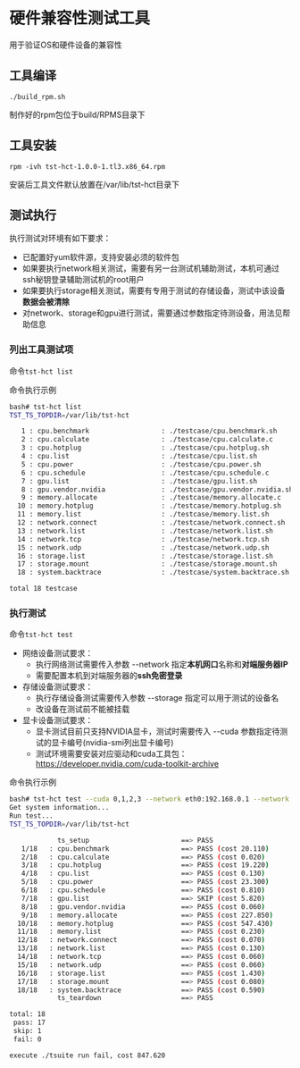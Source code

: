 # 硬件兼容性测试工具
用于验证OS和硬件设备的兼容性
## 工具编译

`./build_rpm.sh`

制作好的rpm包位于build/RPMS目录下

## 工具安装

`rpm -ivh tst-hct-1.0.0-1.tl3.x86_64.rpm`

安装后工具文件默认放置在/var/lib/tst-hct目录下

## 测试执行

执行测试对环境有如下要求：

- 已配置好yum软件源，支持安装必须的软件包
- 如果要执行network相关测试，需要有另一台测试机辅助测试，本机可通过ssh秘钥登录辅助测试机的root用户
- 如果要执行storage相关测试，需要有专用于测试的存储设备，测试中该设备**数据会被清除**
- 对network、storage和gpu进行测试，需要通过参数指定待测设备，用法见帮助信息

### 列出工具测试项
命令`tst-hct list`

命令执行示例
```bash
bash# tst-hct list
TST_TS_TOPDIR=/var/lib/tst-hct

   1 : cpu.benchmark                  : ./testcase/cpu.benchmark.sh
   2 : cpu.calculate                  : ./testcase/cpu.calculate.c
   3 : cpu.hotplug                    : ./testcase/cpu.hotplug.sh
   4 : cpu.list                       : ./testcase/cpu.list.sh
   5 : cpu.power                      : ./testcase/cpu.power.sh
   6 : cpu.schedule                   : ./testcase/cpu.schedule.c
   7 : gpu.list                       : ./testcase/gpu.list.sh
   8 : gpu.vendor.nvidia              : ./testcase/gpu.vendor.nvidia.sh
   9 : memory.allocate                : ./testcase/memory.allocate.c
  10 : memory.hotplug                 : ./testcase/memory.hotplug.sh
  11 : memory.list                    : ./testcase/memory.list.sh
  12 : network.connect                : ./testcase/network.connect.sh
  13 : network.list                   : ./testcase/network.list.sh
  14 : network.tcp                    : ./testcase/network.tcp.sh
  15 : network.udp                    : ./testcase/network.udp.sh
  16 : storage.list                   : ./testcase/storage.list.sh
  17 : storage.mount                  : ./testcase/storage.mount.sh
  18 : system.backtrace               : ./testcase/system.backtrace.sh

total 18 testcase
```

### 执行测试
命令`tst-hct test`

- 网络设备测试要求：
  * 执行网络测试需要传入参数 --network 指定**本机网口**名称和**对端服务器IP**
  * 需要配置本机到对端服务器的**ssh免密登录**
- 存储设备测试要求：
  * 执行存储设备测试需要传入参数 --storage 指定可以用于测试的设备名
  * 改设备在测试前不能被挂载
- 显卡设备测试要求：
  * 显卡测试目前只支持NVIDIA显卡，测试时需要传入 --cuda 参数指定待测试的显卡编号(nvidia-smi列出显卡编号)
  * 测试环境需要安装对应驱动和cuda工具包：https://developer.nvidia.com/cuda-toolkit-archive

命令执行示例
```bash
bash# tst-hct test --cuda 0,1,2,3 --network eth0:192.168.0.1 --network eth0:192.168.1.1 --storage sdb,sdc,nvme1
Get system information...
Run test...
TST_TS_TOPDIR=/var/lib/tst-hct

            ts_setup                       ==> PASS
   1/18   : cpu.benchmark                  ==> PASS (cost 20.110)
   2/18   : cpu.calculate                  ==> PASS (cost 0.020)
   3/18   : cpu.hotplug                    ==> PASS (cost 19.220)
   4/18   : cpu.list                       ==> PASS (cost 0.130)
   5/18   : cpu.power                      ==> PASS (cost 23.300)
   6/18   : cpu.schedule                   ==> PASS (cost 0.810)
   7/18   : gpu.list                       ==> SKIP (cost 5.820)
   8/18   : gpu.vendor.nvidia              ==> PASS (cost 0.060)
   9/18   : memory.allocate                ==> PASS (cost 227.850)
  10/18   : memory.hotplug                 ==> PASS (cost 547.430)
  11/18   : memory.list                    ==> PASS (cost 0.230)
  12/18   : network.connect                ==> PASS (cost 0.070)
  13/18   : network.list                   ==> PASS (cost 0.130)
  14/18   : network.tcp                    ==> PASS (cost 0.060)
  15/18   : network.udp                    ==> PASS (cost 0.060)
  16/18   : storage.list                   ==> PASS (cost 1.430)
  17/18   : storage.mount                  ==> PASS (cost 0.080)
  18/18   : system.backtrace               ==> PASS (cost 0.590)
            ts_teardown                    ==> PASS

total: 18
 pass: 17
 skip: 1
 fail: 0

execute ./tsuite run fail, cost 847.620
```
